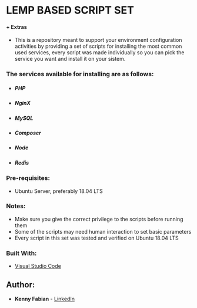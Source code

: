 # LEMP BASED SCRIPT SET
#### + Extras

+ This is a repository meant to support your environment configuration activities by providing a set of scripts for installing the most common used services, every script was made individually so you can pick the service you want and install it on your sistem.

### The services available for installing are as follows:
+ ##### PHP
+ ##### NginX
+ ##### MySQL
+ ##### Composer
+ ##### Node
+ ##### Redis

### Pre-requisites:

+ Ubuntu Server, preferably 18.04 LTS

### Notes:

+ Make sure you give the correct privilege to the scripts before running them
+ Some of the scripts may need human interaction to set basic parameters
+ Every script in this set was tested and verified on Ubuntu 18.04 LTS

### Built With:

* [Visual Studio Code](https://code.visualstudio.com/)


## Author:

* **Kenny Fabian** - [LinkedIn](https://linkedin.com/in/kennyfabian)
